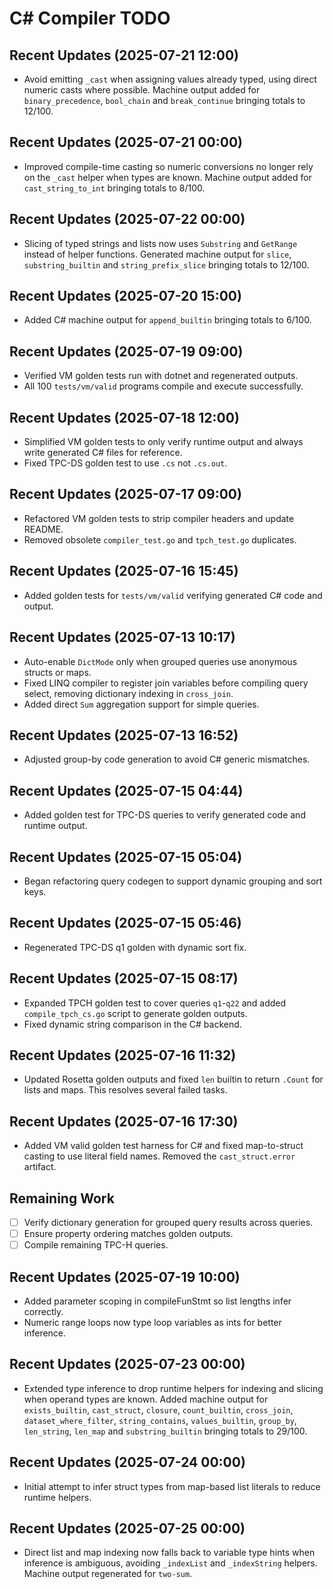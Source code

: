 # C# Compiler TODO
## Recent Updates (2025-07-21 12:00)
- Avoid emitting `_cast` when assigning values already typed, using direct
  numeric casts where possible. Machine output added for `binary_precedence`,
  `bool_chain` and `break_continue` bringing totals to 12/100.
## Recent Updates (2025-07-21 00:00)
- Improved compile-time casting so numeric conversions no longer rely on the
  `_cast` helper when types are known. Machine output added for
  `cast_string_to_int` bringing totals to 8/100.
## Recent Updates (2025-07-22 00:00)
- Slicing of typed strings and lists now uses `Substring` and `GetRange`
  instead of helper functions. Generated machine output for `slice`,
  `substring_builtin` and `string_prefix_slice` bringing totals to 12/100.
## Recent Updates (2025-07-20 15:00)
- Added C# machine output for `append_builtin` bringing totals to 6/100.
## Recent Updates (2025-07-19 09:00)
- Verified VM golden tests run with dotnet and regenerated outputs.
- All 100 `tests/vm/valid` programs compile and execute successfully.

## Recent Updates (2025-07-18 12:00)
- Simplified VM golden tests to only verify runtime output and always write
  generated C# files for reference.
- Fixed TPC-DS golden test to use `.cs` not `.cs.out`.

## Recent Updates (2025-07-17 09:00)
- Refactored VM golden tests to strip compiler headers and update README.
- Removed obsolete `compiler_test.go` and `tpch_test.go` duplicates.

## Recent Updates (2025-07-16 15:45)
- Added golden tests for `tests/vm/valid` verifying generated C# code and output.

## Recent Updates (2025-07-13 10:17)
- Auto-enable `DictMode` only when grouped queries use anonymous structs or maps.
- Fixed LINQ compiler to register join variables before compiling query select, removing dictionary indexing in `cross_join`.
- Added direct `Sum` aggregation support for simple queries.
## Recent Updates (2025-07-13 16:52)
- Adjusted group-by code generation to avoid C# generic mismatches.
## Recent Updates (2025-07-15 04:44)
- Added golden test for TPC-DS queries to verify generated code and runtime output.
## Recent Updates (2025-07-15 05:04)
- Began refactoring query codegen to support dynamic grouping and sort keys.
## Recent Updates (2025-07-15 05:46)
- Regenerated TPC-DS q1 golden with dynamic sort fix.
## Recent Updates (2025-07-15 08:17)
  - Expanded TPCH golden test to cover queries `q1`-`q22` and added
  `compile_tpch_cs.go` script to generate golden outputs.
  - Fixed dynamic string comparison in the C# backend.
## Recent Updates (2025-07-16 11:32)
  - Updated Rosetta golden outputs and fixed `len` builtin to return
    `.Count` for lists and maps. This resolves several failed tasks.

## Recent Updates (2025-07-16 17:30)
- Added VM valid golden test harness for C# and fixed map-to-struct casting
  to use literal field names. Removed the `cast_struct.error` artifact.

## Remaining Work
- [ ] Verify dictionary generation for grouped query results across queries.
- [ ] Ensure property ordering matches golden outputs.
- [ ] Compile remaining TPC-H queries.

## Recent Updates (2025-07-19 10:00)
- Added parameter scoping in compileFunStmt so list lengths infer correctly.
- Numeric range loops now type loop variables as ints for better inference.
## Recent Updates (2025-07-23 00:00)
- Extended type inference to drop runtime helpers for indexing and slicing when
  operand types are known. Added machine output for `exists_builtin`,
  `cast_struct`, `closure`, `count_builtin`, `cross_join`,
  `dataset_where_filter`, `string_contains`, `values_builtin`, `group_by`,
  `len_string`, `len_map` and `substring_builtin` bringing totals to 29/100.

## Recent Updates (2025-07-24 00:00)
- Initial attempt to infer struct types from map-based list literals to reduce runtime helpers.
## Recent Updates (2025-07-25 00:00)
- Direct list and map indexing now falls back to variable type hints when
  inference is ambiguous, avoiding `_indexList` and `_indexString` helpers.
  Machine output regenerated for `two-sum`.
